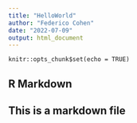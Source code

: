 ```yaml
---
title: "HelloWorld"
author: "Federico Cohen"
date: "2022-07-09"
output: html_document
---
```


```{r setup, include=FALSE}
knitr::opts_chunk$set(echo = TRUE)
```

## R Markdown

## This is a markdown file